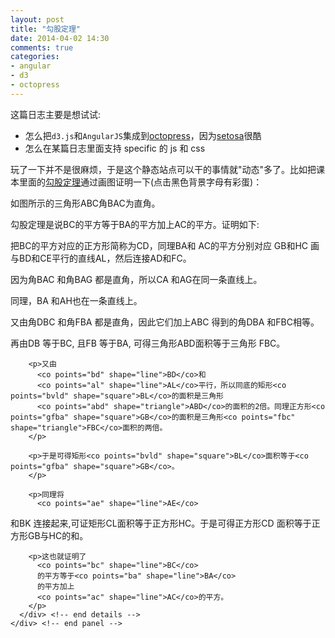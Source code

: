 ```yaml
---
layout: post
title: "勾股定理"
date: 2014-04-02 14:30
comments: true
categories:
- angular
- d3
- octopress
---
```


这篇日志主要是想试试:

* 怎么把`d3.js`和`AngularJS`集成到[octopress](https://lenciel.com/2013/03/blog-with-octopress-and-github-pages/)，因为[setosa](http://vudlab.com/bart/)很酷
* 怎么在某篇日志里面支持 specific 的 js 和 css

玩了一下并不是很麻烦，于是这个静态站点可以干的事情就"动态"多了。比如把课本里面的[勾股定理](http://aleph0.clarku.edu/~djoyce/java/elements/bookI/propI47.html)通过画图证明一下(点击黑色背景字母有彩蛋)：

<link rel="stylesheet" type="text/css" href="{{ site.static_base }}/downloads/static/css/math_d3_angular.css">
<script src="{{ site.static_base }}/downloads/static/js/d3.min.js" charset="utf-8"></script>
<script src="{{ site.static_base }}/downloads/static/js/angular.min.js" charset="utf-8"></script>
<script src="{{ site.static_base }}/downloads/static/js/math_d3_angular.js" charset="utf-8"></script>

<div class="main-content" ng-app="app" ng-controller="MainCtrl" ng-style="styles.content" ng-class="{ sm : w < 650 }" ng-init="init()">
    <div id="panel1" class="panel" ng-style="styles.panel1">
      <stage selected-shape="selectedShape" ng-mouseover="selectedShape = null" />
    </div>
    <div id="panel2" class="panel" ng-style="styles.panel2">
      <div class="details">
        <p>
          如图所示的三角形<co points="abc" shape="triangle">ABC</co>角<co points="bac" shape="angle">BAC</co>为直角。
        </p>
        <p>
          勾股定理是说<co points="bdec" shape="square">BC</co>的平方等于<co points="abfg" shape="square">BA</co>的平方加上<co points="ackh" shape="square">AC</co>的平方。证明如下:
        </p>
        <p>
          把<co points="bc" shape="line">BC</co>的平方对应的正方形简称为<co points="bdec" shape="square">CD</co>，同理<co points="ba" shape="line">BA</co>和
          <co points="ac" shape="line">AC</co>的平方分别对应
<co points="abfg" shape="square">GB</co>和<co points="ackh" shape="square">HC</co>
画与<co points="bd" shape="line">BD</co>和<co points="ce" shape="line">CE</co>平行的直线<co points="al" shape="line">AL</co>，然后连接<co points="ad" shape="line">AD</co>和<co points="fc" shape="line">FC</co>。
        </p>
        <p>因为角<co points="bac" shape="angle">BAC</co>
          和角<co points="bag" shape="angle">BAG</co>
          都是直角，所以<co points="ca" shape="line">CA</co>
          和<co points="ag" shape="line">AG</co>在同一条直线上。
        </p>
        <p>
          同理，<co points="ba" shape="line">BA</co>
          和<co points="ah" shape="line">AH</co>也在一条直线上。
        </p>
        <p>
          又由角<co points="dbc" shape="angle">DBC</co>
          和角<co points="fba" shape="angle">FBA</co>
          都是直角，因此它们加上<co points="abc" shape="angle">ABC</co>
          得到的角<co points="dba" shape="angle">DBA</co>
          和<co points="fbc" shape="angle">FBC</co>相等。
        </p>
        <p>
          再由<co points="db" shape="line">DB</co>
          等于<co points="bc" shape="line">BC</co>,
          且<co points="fb" shape="line">FB</co>
          等于<co points="ba" shape="line">BA</co>,
          可得三角形<co points="abd" shape="triangle">ABD</co>面积等于三角形
          <co points="fbc" shape="triangle">FBC</co>。
        </p>

        <p>又由
          <co points="bd" shape="line">BD</co>和
          <co points="al" shape="line">AL</co>平行，所以同底的矩形<co points="bvld" shape="square">BL</co>的面积是三角形
          <co points="abd" shape="triangle">ABD</co>的面积的2倍。同理正方形<co points="gfba" shape="square">GB</co>的面积是三角形<co points="fbc" shape="triangle">FBC</co>面积的两倍。
        </p>

        <p>于是可得矩形<co points="bvld" shape="square">BL</co>面积等于<co points="gfba" shape="square">GB</co>。
        </p>

        <p>同理将
          <co points="ae" shape="line">AE</co>
和<co points="bk" shape="line">BK</co>
连接起来,可证矩形<co points="cvle" shape="square">CL</co>面积等于正方形<co points="hack" shape="square">HC</co>。于是可得正方形<co points="bdec" shape="square">CD</co>
面积等于正方形<co points="gfba" shape="square">GB</co>与<co points="hack" shape="square">HC</co>的和。
        </p>

        <p>这也就证明了
          <co points="bc" shape="line">BC</co>
          的平方等于<co points="ba" shape="line">BA</co>
          的平方加上
          <co points="ac" shape="line">AC</co>的平方。
        </p>
      </div> <!-- end details -->
    </div> <!-- end panel -->
</div>
